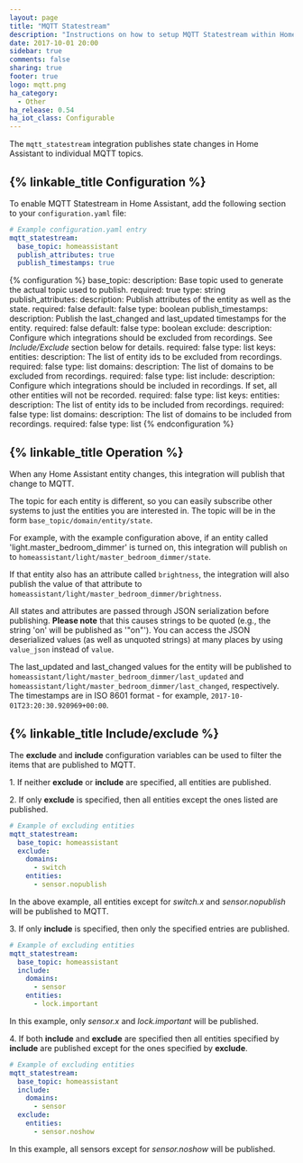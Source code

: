 ```yaml
---
layout: page
title: "MQTT Statestream"
description: "Instructions on how to setup MQTT Statestream within Home Assistant."
date: 2017-10-01 20:00
sidebar: true
comments: false
sharing: true
footer: true
logo: mqtt.png
ha_category:
  - Other
ha_release: 0.54
ha_iot_class: Configurable
---
```


The `mqtt_statestream` integration publishes state changes in Home Assistant to individual MQTT topics.

## {% linkable_title Configuration %}

To enable MQTT Statestream in Home Assistant, add the following section to your `configuration.yaml` file:

```yaml
# Example configuration.yaml entry
mqtt_statestream:
  base_topic: homeassistant
  publish_attributes: true
  publish_timestamps: true
```

{% configuration %}
base_topic:
  description: Base topic used to generate the actual topic used to publish.
  required: true
  type: string
publish_attributes:
  description: Publish attributes of the entity as well as the state.
  required: false
  default: false
  type: boolean
publish_timestamps:
  description: Publish the last_changed and last_updated timestamps for the entity.
  required: false
  default: false
  type: boolean
exclude:
  description: Configure which integrations should be excluded from recordings. See *Include/Exclude* section below for details.
  required: false
  type: list
  keys:
    entities:
      description: The list of entity ids to be excluded from recordings.
      required: false
      type: list
    domains:
      description: The list of domains to be excluded from recordings.
      required: false
      type: list
include:
  description: Configure which integrations should be included in recordings. If set, all other entities will not be recorded.
  required: false
  type: list
  keys:
    entities:
      description: The list of entity ids to be included from recordings.
      required: false
      type: list
    domains:
      description: The list of domains to be included from recordings.
      required: false
      type: list
{% endconfiguration %}

## {% linkable_title Operation %}

When any Home Assistant entity changes, this integration will publish that change to MQTT.

The topic for each entity is different, so you can easily subscribe other systems to just the entities you are interested in.
The topic will be in the form `base_topic/domain/entity/state`.

For example, with the example configuration above, if an entity called 'light.master_bedroom_dimmer' is turned on, this integration will publish `on` to `homeassistant/light/master_bedroom_dimmer/state`.

If that entity also has an attribute called `brightness`, the integration will also publish the value of that attribute to `homeassistant/light/master_bedroom_dimmer/brightness`.

All states and attributes are passed through JSON serialization before publishing. **Please note** that this causes strings to be quoted (e.g., the string 'on' will be published as '"on"'). You can access the JSON deserialized values (as well as unquoted strings) at many places by using `value_json` instead of `value`.

The last_updated and last_changed values for the entity will be published to `homeassistant/light/master_bedroom_dimmer/last_updated` and `homeassistant/light/master_bedroom_dimmer/last_changed`, respectively. The timestamps are in ISO 8601 format - for example, `2017-10-01T23:20:30.920969+00:00`.

## {% linkable_title Include/exclude %}

The **exclude** and **include** configuration variables can be used to filter the items that are published to MQTT.

1\. If neither **exclude** or **include** are specified, all entities are published.

2\. If only **exclude** is specified, then all entities except the ones listed are published.

```yaml
# Example of excluding entities
mqtt_statestream:
  base_topic: homeassistant
  exclude:
    domains:
      - switch
    entities:
      - sensor.nopublish
```
In the above example, all entities except for *switch.x* and *sensor.nopublish* will be published to MQTT.

3\. If only **include** is specified, then only the specified entries are published.

```yaml
# Example of excluding entities
mqtt_statestream:
  base_topic: homeassistant
  include:
    domains:
      - sensor
    entities:
      - lock.important
```
In this example, only *sensor.x* and *lock.important* will be published.

4\. If both **include** and **exclude** are specified then all entities specified by **include** are published except for the ones
specified by **exclude**.

```yaml
# Example of excluding entities
mqtt_statestream:
  base_topic: homeassistant
  include:
    domains:
      - sensor
  exclude:
    entities:
      - sensor.noshow
```
In this example, all sensors except for *sensor.noshow* will be published.
